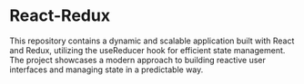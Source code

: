 # React-Redux
This repository contains a dynamic and scalable application built with React and Redux, utilizing the useReducer hook for efficient state management. The project showcases a modern approach to building reactive user interfaces and managing state in a predictable way.
